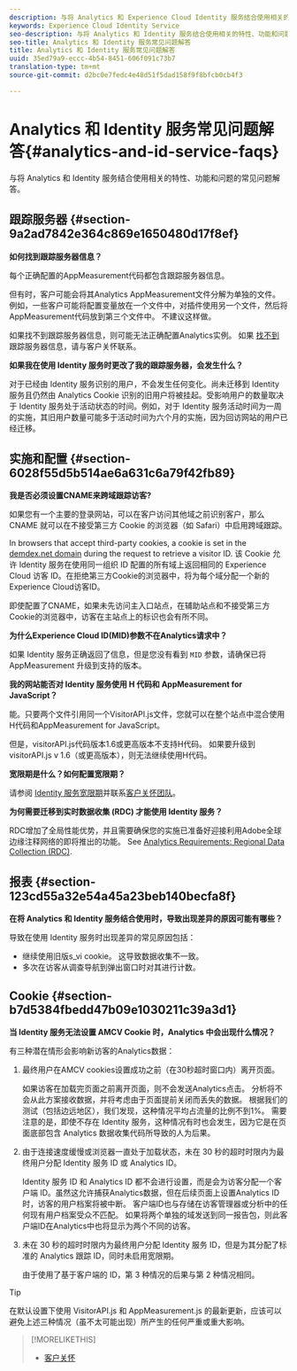 ```yaml
---
description: 与将 Analytics 和 Experience Cloud Identity 服务结合使用相关的特性、功能和问题的常见问题解答。
keywords: Experience Cloud Identity Service
seo-description: 与将 Analytics 和 Identity 服务结合使用相关的特性、功能和问题的常见问题解答。
seo-title: Analytics 和 Identity 服务常见问题解答
title: Analytics 和 Identity 服务常见问题解答
uuid: 35ed79a9-eccc-4b54-8451-606f091c73b7
translation-type: tm+mt
source-git-commit: d2bc0e7fedc4e48d51f5dad158f9f8bfcb0cb4f3

---
```



# Analytics 和 Identity 服务常见问题解答{#analytics-and-id-service-faqs}

与将 Analytics 和 Identity 服务结合使用相关的特性、功能和问题的常见问题解答。

## 跟踪服务器 {#section-9a2ad7842e364c869e1650480d17f8ef}

**如何找到跟踪服务器信息？**

每个正确配置的AppMeasurement代码都包含跟踪服务器信息。

但有时，客户可能会将其Analytics AppMeasurement文件分解为单独的文件。 例如，一些客户可能将配置变量放在一个文件中，对插件使用另一个文件，然后将AppMeasurement代码放到第三个文件中。 不建议这样做。

如果找不到跟踪服务器信息，则可能无法正确配置Analytics实例。 如果 [找不到](https://helpx.adobe.com/cn/marketing-cloud/contact-support.html) 跟踪服务器信息，请与客户关怀联系。

**如果我在使用 Identity 服务时更改了我的跟踪服务器，会发生什么？**

对于已经由 Identity 服务识别的用户，不会发生任何变化。尚未迁移到 Identity 服务且仍然由 Analytics Cookie 识别的旧用户将被挂起。受影响用户的数量取决于 Identity 服务处于活动状态的时间。例如，对于 Identity 服务活动时间为一周的实施，其旧用户数量可能多于活动时间为六个月的实施，因为回访网站的用户已经迁移。

## 实施和配置 {#section-6028f55d5b514ae6a631c6a79f42fb89}

**我是否必须设置CNAME来跨域跟踪访客?**

如果您有一个主要的登录网站，可以在客户访问其他域之前识别客户，那么 CNAME 就可以在不接受第三方 Cookie 的浏览器（如 Safari）中启用跨域跟踪。

In browsers that accept third-party cookies, a cookie is set in the [demdex.net domain](https://docs.adobe.com/content/help/zh-Hans/audience-manager/user-guide/reference/demdex-calls.html) during the request to retrieve a visitor ID. 该 Cookie 允许 Identity 服务在使用同一组织 ID 配置的所有域上返回相同的 Experience Cloud 访客 ID。在拒绝第三方Cookie的浏览器中，将为每个域分配一个新的Experience Cloud访客ID。

即使配置了CNAME，如果未先访问主入口站点，在辅助站点和不接受第三方Cookie的浏览器中，访客在主站点上的标识也会有所不同。

**为什么Experience Cloud ID(MID)参数不在Analytics请求中？**

如果 Identity 服务正确返回了信息，但是您没有看到 `MID` 参数，请确保已将 AppMeasurement 升级到支持的版本。

**我的网站能否对 Identity 服务使用 H 代码和 AppMeasurement for JavaScript？**

能。只要两个文件引用同一个VisitorAPI.js文件，您就可以在整个站点中混合使用H代码和AppMeasurement for JavaScript。

但是，visitorAPI.js代码版本1.6或更高版本不支持H代码。 如果要升级到visitorAPI.js v 1.6（或更高版本），则无法继续使用H代码。

**宽限期是什么？如何配置宽限期？**

请参阅 [Identity 服务宽限期](../reference/analytics-reference/grace-period.md)并联系[客户关怀团队](https://helpx.adobe.com/cn/marketing-cloud/contact-support.html)。

**为何需要迁移到实时数据收集 (RDC) 才能使用 Identity 服务？**

RDC增加了全局性能优势，并且需要确保您的实施已准备好迎接利用Adobe全球边缘注释网络的即将推出的功能。 See [Analytics Requirements: Regional Data Collection (RDC)](../reference/requirements.md#section-7d04bb013bc84a25bae3b148bc0ca25f).

## 报表 {#section-123cd55a32e54a45a23beb140becfa8f}

**在将 Analytics 和 Identity 服务结合使用时，导致出现差异的原因可能有哪些？**

导致在使用 Identity 服务时出现差异的常见原因包括：

* 继续使用旧版s_vi cookie。 这导致数据收集不一致。
* 多次在访客从调查导航到弹出窗口时对其进行计数。

## Cookie {#section-b7d5384fbedd47b09e1030211c39a3d1}

**当 Identity 服务无法设置 AMCV Cookie 时，Analytics 中会出现什么情况？**

有三种潜在情形会影响新访客的Analytics数据：

1. 最终用户在AMCV cookies设置成功之前（在30秒超时窗口内）离开页面。

   如果访客在加载完页面之前离开页面，则不会发送Analytics点击。 分析将不会从此方案接收数据，并将考虑由于页面提前关闭而丢失的数据。 根据我们的测试（包括边远地区），我们发现，这种情况平均占流量的比例不到1%。 需要注意的是，即使不存在 Identity 服务，这种情况有时也会发生，因为它是在页面底部包含 Analytics 数据收集代码所导致的人为后果。

1. 由于连接速度缓慢或浏览器一直处于加载状态，未在 30 秒的超时时限内为最终用户分配 Identity 服务 ID 或 Analytics ID。

   Identity 服务 ID 和 Analytics ID 都不会进行设置，而是会为访客分配一个客户端 ID。虽然这允许捕获Analytics数据，但在后续页面上设置Analytics ID时，访客的用户档案将被中断。 客户端ID也与存储在访客管理器或分析中的任何现有用户档案受众不匹配。 如果将两个单独的域发送到同一报告包，则此客户端ID在Analytics中也将显示为两个不同的访客。

1. 未在 30 秒的超时时限内为最终用户分配 Identity 服务 ID，但是为其分配了标准的 Analytics 跟踪 ID，同时未启用宽限期。

   由于使用了基于客户端的 ID，第 3 种情况的后果与第 2 种情况相同。

>[!TIP]
>
>在默认设置下使用 VisitorAPI.js 和 AppMeasurement.js 的最新更新，应该可以避免上述三种情况（虽不太可能出现）所产生的任何严重或重大影响。

>[!MORELIKETHIS]
>
>* [客户关怀](https://helpx.adobe.com/cn/marketing-cloud/contact-support.html)

